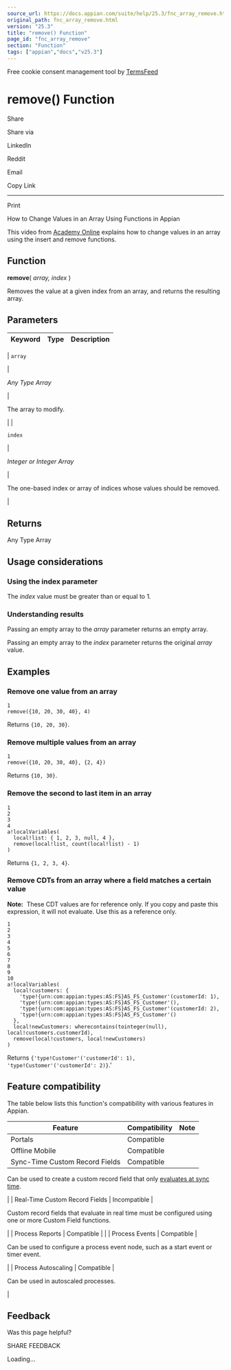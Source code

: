```yaml
---
source_url: https://docs.appian.com/suite/help/25.3/fnc_array_remove.html
original_path: fnc_array_remove.html
version: "25.3"
title: "remove() Function"
page_id: "fnc_array_remove"
section: "Function"
tags: ["appian","docs","v25.3"]
---
```



Free cookie consent management tool by [TermsFeed](https://www.termsfeed.com/)

# remove() Function

Share

Share via

LinkedIn

Reddit

Email

Copy Link

* * *

Print

How to Change Values in an Array Using Functions in Appian

This video from [Academy Online](https://academy.appian.com/) explains how to change values in an array using the insert and remove functions.

## Function

**remove**( _array, index_ )

Removes the value at a given index from an array, and returns the resulting array.

## Parameters

| Keyword | Type | Description |
| --- | --- | --- |
|
`array`

 |

_Any Type Array_

 |

The array to modify.

 |
|

`index`

 |

_Integer or Integer Array_

 |

The one-based index or array of indices whose values should be removed.

 |

## Returns

Any Type Array

## Usage considerations

### Using the index parameter

The _index_ value must be greater than or equal to 1.

### Understanding results

Passing an empty array to the _array_ parameter returns an empty array.

Passing an empty array to the _index_ parameter returns the original _array_ value.

## Examples

### Remove one value from an array

```
1
remove({10, 20, 30, 40}, 4)
```

Returns `{10, 20, 30}`.

### Remove multiple values from an array

```
1
remove({10, 20, 30, 40}, {2, 4})
```

Returns `{10, 30}`.

### Remove the second to last item in an array

```
1
2
3
4
a!localVariables(
  local!list: { 1, 2, 3, null, 4 },
  remove(local!list, count(local!list) - 1)
)
```

Returns `{1, 2, 3, 4}`.

### Remove CDTs from an array where a field matches a certain value

**Note:**  These CDT values are for reference only. If you copy and paste this expression, it will not evaluate. Use this as a reference only.

```
1
2
3
4
5
6
7
8
9
10
a!localVariables(
  local!customers: {
    'type!{urn:com:appian:types:AS:FS}AS_FS_Customer'(customerId: 1),
    'type!{urn:com:appian:types:AS:FS}AS_FS_Customer'(),
    'type!{urn:com:appian:types:AS:FS}AS_FS_Customer'(customerId: 2),
    'type!{urn:com:appian:types:AS:FS}AS_FS_Customer'()
  },
  local!newCustomers: wherecontains(tointeger(null), local!customers.customerId),
  remove(local!customers, local!newCustomers)
)
```

Returns `{'type!Customer'('customerId': 1), 'type!Customer'('customerId': 2)}`.'

## Feature compatibility

The table below lists this function's compatibility with various features in Appian.

| Feature | Compatibility | Note |
| --- | --- | --- |
| Portals | Compatible |  |
| Offline Mobile | Compatible |  |
| Sync-Time Custom Record Fields | Compatible |
Can be used to create a custom record field that only [evaluates at sync time](custom-record-fields.html#prodlink-sync-time-evaluations).

 |
| Real-Time Custom Record Fields | Incompatible |

Custom record fields that evaluate in real time must be configured using one or more Custom Field functions.

 |
| Process Reports | Compatible |  |
| Process Events | Compatible |

Can be used to configure a process event node, such as a start event or timer event.

 |
| Process Autoscaling | Compatible |

Can be used in autoscaled processes.

 |

## Feedback

Was this page helpful?

SHARE FEEDBACK

Loading...